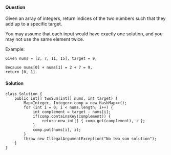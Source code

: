 #### Question
Given an array of integers, return indices of the two numbers such that they add up to a specific target.

You may assume that each input would have exactly one solution, and you may not use the same element twice.

Example:

```
Given nums = [2, 7, 11, 15], target = 9,

Because nums[0] + nums[1] = 2 + 7 = 9,
return [0, 1].
```
#### Solution

```
class Solution {
    public int[] twoSum(int[] nums, int target) {
        Map<Integer, Integer> comp = new HashMap<>();
        for (int i = 0; i < nums.length; i++) {
            int complement = target - nums[i];
            if(comp.containsKey(complement)) {
                return new int[] { comp.get(complement), i };
            }
            comp.put(nums[i], i);
        }
        throw new IllegalArgumentException("No two sum solution");
    }
}
```

